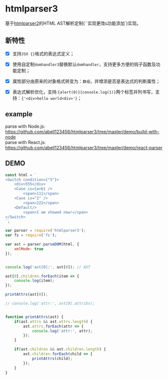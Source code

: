 # htmlparser3

基于[htmlparser2](https://www.npmjs.com/package/htmlparser2)的HTML AST解析定制(``实现更改` & `功能添加`)实现。


## 新特性

- [x] 支持`JSX {}`格式的表达式定义；    
- [x] 使用自定制`domhandler3`替换默认`domhandler`，支持更多方便的钩子函数及功能定制；    
- [x] 属性部分由原来的对象格式转变为：`数组`，并增添是否是表达式的判断属性；  
- [x] 表达式解析优化，支持:`{alert(0)}{console.log(1)}`两个标签并列书写，支持：`{'<div>hello world<div>'}`；


## example

parse with Node.js: https://github.com/abell123456/htmlparser3/tree/master/demo/build-with-node     
parse with React.js: https://github.com/abell123456/htmlparser3/tree/master/demo/react-parser   

## DEMO 

```js
const html = `
<Switch condition={"5"}>
    <div>555</div>
    <Case is={a>b} />
        <span>111</span>
    <Case is="2" />
        <span>222</span>
    <Default/>
        <span>I am showed now!</span>
</Switch>
`;

var parser = require('htmlparser3');
var fs = require('fs');

var ast = parser.parseDOM(html, {
    xmlMode: true
});


console.log('ast[0]:', ast[0]); // AST

ast[0].children.forEach(item => {
    console.log(item);
});

printAttrs(ast[0]);

// console.log('attr:', ast[0].attribs);


function printAttrs(ast) {
    if(ast.attrs && ast.attrs.length) {
        ast.attrs.forEach(attr => {
            console.log('attr:', attr);
        });
    }

    if(ast.children && ast.children.length) {
        ast.children.forEach(child => {
            printAttrs(child);
        });
    }
}
```

